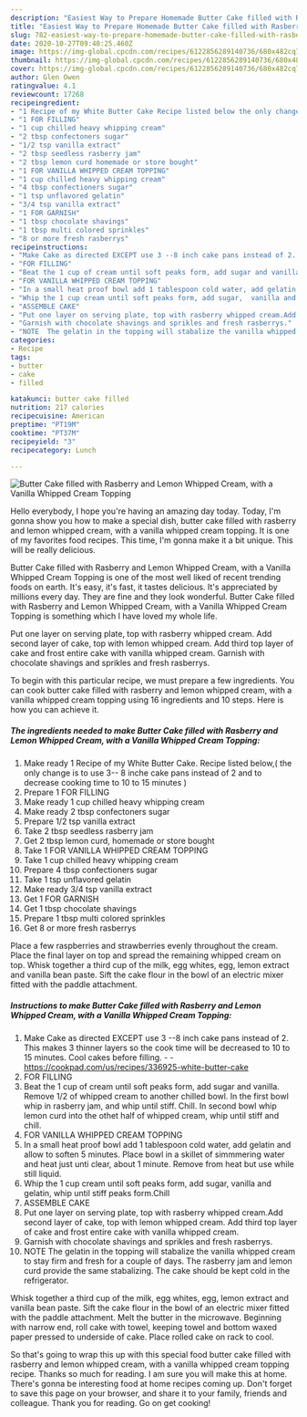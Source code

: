 ```yaml
---
description: "Easiest Way to Prepare Homemade Butter Cake filled with Rasberry and Lemon Whipped Cream, with a Vanilla Whipped Cream Topping"
title: "Easiest Way to Prepare Homemade Butter Cake filled with Rasberry and Lemon Whipped Cream, with a Vanilla Whipped Cream Topping"
slug: 782-easiest-way-to-prepare-homemade-butter-cake-filled-with-rasberry-and-lemon-whipped-cream-with-a-vanilla-whipped-cream-topping
date: 2020-10-27T09:40:25.460Z
image: https://img-global.cpcdn.com/recipes/6122856289140736/680x482cq70/butter-cake-filled-with-rasberry-and-lemon-whipped-cream-with-a-vanilla-whipped-cream-topping-recipe-main-photo.jpg
thumbnail: https://img-global.cpcdn.com/recipes/6122856289140736/680x482cq70/butter-cake-filled-with-rasberry-and-lemon-whipped-cream-with-a-vanilla-whipped-cream-topping-recipe-main-photo.jpg
cover: https://img-global.cpcdn.com/recipes/6122856289140736/680x482cq70/butter-cake-filled-with-rasberry-and-lemon-whipped-cream-with-a-vanilla-whipped-cream-topping-recipe-main-photo.jpg
author: Glen Owen
ratingvalue: 4.1
reviewcount: 17268
recipeingredient:
- "1 Recipe of my White Butter Cake Recipe listed below the only change is to use 3 8 inche cake pans instead of 2 and to decrease cooking time to 10 to 15 minutes "
- "1 FOR FILLING"
- "1 cup chilled heavy whipping cream"
- "2 tbsp confectoners sugar"
- "1/2 tsp vanilla extract"
- "2 tbsp seedless rasberry jam"
- "2 tbsp lemon curd homemade or store bought"
- "1 FOR VANILLA WHIPPED CREAM TOPPING"
- "1 cup chilled heavy whipping cream"
- "4 tbsp confectioners sugar"
- "1 tsp unflavored gelatin"
- "3/4 tsp vanilla extract"
- "1 FOR GARNISH"
- "1 tbsp chocolate shavings"
- "1 tbsp multi colored sprinkles"
- "8 or more fresh rasberrys"
recipeinstructions:
- "Make Cake as directed EXCEPT use 3 --8 inch cake pans instead of 2. This makes 3 thinner layers so the cook time will be decreased to 10 to 15 minutes. Cool cakes before filling.  https://cookpad.com/us/recipes/336925-white-butter-cake"
- "FOR FILLING"
- "Beat the 1 cup of cream until soft peaks form, add sugar and vanilla. Remove 1/2 of whipped cream to another chilled bowl. In the first bowl whip in rasberry jam, and whip until stiff. Chill. In second bowl whip lemon curd into the othet half of whipped cream, whip until stiff and chill."
- "FOR VANILLA WHIPPED CREAM TOPPING"
- "In a small heat proof bowl add 1 tablespoon cold water, add gelatin and allow to soften 5 minutes. Place bowl in a skillet of simmmering water and heat just unti clear, about 1 minute. Remove from heat but use while still liquid."
- "Whip the 1 cup cream until soft peaks form, add sugar,  vanilla and gelatin, whip until stiff peaks form.Chill"
- "ASSEMBLE CAKE"
- "Put one layer on serving plate, top with rasberry whipped cream.Add second layer of cake, top with lemon whipped cream. Add third top layer of cake and frost entire cake with vanilla whipped cream."
- "Garnish with chocolate shavings and sprikles and fresh rasberrys."
- "NOTE  The gelatin in the topping will stabalize the vanilla whipped cream to stay firm and fresh for a couple of days. The rasberry jam and lemon curd provide the same stabalizing. The cake should be kept cold in the refrigerator."
categories:
- Recipe
tags:
- butter
- cake
- filled

katakunci: butter cake filled 
nutrition: 217 calories
recipecuisine: American
preptime: "PT19M"
cooktime: "PT37M"
recipeyield: "3"
recipecategory: Lunch

---
```



![Butter Cake filled with Rasberry and Lemon Whipped Cream, with a Vanilla Whipped Cream Topping](https://img-global.cpcdn.com/recipes/6122856289140736/680x482cq70/butter-cake-filled-with-rasberry-and-lemon-whipped-cream-with-a-vanilla-whipped-cream-topping-recipe-main-photo.jpg)

Hello everybody, I hope you're having an amazing day today. Today, I'm gonna show you how to make a special dish, butter cake filled with rasberry and lemon whipped cream, with a vanilla whipped cream topping. It is one of my favorites food recipes. This time, I'm gonna make it a bit unique. This will be really delicious.

Butter Cake filled with Rasberry and Lemon Whipped Cream, with a Vanilla Whipped Cream Topping is one of the most well liked of recent trending foods on earth. It's easy, it's fast, it tastes delicious. It's appreciated by millions every day. They are fine and they look wonderful. Butter Cake filled with Rasberry and Lemon Whipped Cream, with a Vanilla Whipped Cream Topping is something which I have loved my whole life.

Put one layer on serving plate, top with rasberry whipped cream. Add second layer of cake, top with lemon whipped cream. Add third top layer of cake and frost entire cake with vanilla whipped cream. Garnish with chocolate shavings and sprikles and fresh rasberrys.


To begin with this particular recipe, we must prepare a few ingredients. You can cook butter cake filled with rasberry and lemon whipped cream, with a vanilla whipped cream topping using 16 ingredients and 10 steps. Here is how you can achieve it.

<!--inarticleads1-->

##### The ingredients needed to make Butter Cake filled with Rasberry and Lemon Whipped Cream, with a Vanilla Whipped Cream Topping:

1. Make ready 1 Recipe of my White Butter Cake. Recipe listed below,( the only change is to use 3-- 8 inche cake pans instead of 2 and to decrease cooking time to 10 to 15 minutes )
1. Prepare 1 FOR FILLING
1. Make ready 1 cup chilled heavy whipping cream
1. Make ready 2 tbsp confectoners sugar
1. Prepare 1/2 tsp vanilla extract
1. Take 2 tbsp seedless rasberry jam
1. Get 2 tbsp lemon curd, homemade or store bought
1. Take 1 FOR VANILLA WHIPPED CREAM TOPPING
1. Take 1 cup chilled heavy whipping cream
1. Prepare 4 tbsp confectioners sugar
1. Take 1 tsp unflavored gelatin
1. Make ready 3/4 tsp vanilla extract
1. Get 1 FOR GARNISH
1. Get 1 tbsp chocolate shavings
1. Prepare 1 tbsp multi colored sprinkles
1. Get 8 or more fresh rasberrys


Place a few raspberries and strawberries evenly throughout the cream. Place the final layer on top and spread the remaining whipped cream on top. Whisk together a third cup of the milk, egg whites, egg, lemon extract and vanilla bean paste. Sift the cake flour in the bowl of an electric mixer fitted with the paddle attachment. 

<!--inarticleads2-->

##### Instructions to make Butter Cake filled with Rasberry and Lemon Whipped Cream, with a Vanilla Whipped Cream Topping:

1. Make Cake as directed EXCEPT use 3 --8 inch cake pans instead of 2. This makes 3 thinner layers so the cook time will be decreased to 10 to 15 minutes. Cool cakes before filling. -  - https://cookpad.com/us/recipes/336925-white-butter-cake
1. FOR FILLING
1. Beat the 1 cup of cream until soft peaks form, add sugar and vanilla. Remove 1/2 of whipped cream to another chilled bowl. In the first bowl whip in rasberry jam, and whip until stiff. Chill. In second bowl whip lemon curd into the othet half of whipped cream, whip until stiff and chill.
1. FOR VANILLA WHIPPED CREAM TOPPING
1. In a small heat proof bowl add 1 tablespoon cold water, add gelatin and allow to soften 5 minutes. Place bowl in a skillet of simmmering water and heat just unti clear, about 1 minute. Remove from heat but use while still liquid.
1. Whip the 1 cup cream until soft peaks form, add sugar,  vanilla and gelatin, whip until stiff peaks form.Chill
1. ASSEMBLE CAKE
1. Put one layer on serving plate, top with rasberry whipped cream.Add second layer of cake, top with lemon whipped cream. Add third top layer of cake and frost entire cake with vanilla whipped cream.
1. Garnish with chocolate shavings and sprikles and fresh rasberrys.
1. NOTE  The gelatin in the topping will stabalize the vanilla whipped cream to stay firm and fresh for a couple of days. The rasberry jam and lemon curd provide the same stabalizing. The cake should be kept cold in the refrigerator.


Whisk together a third cup of the milk, egg whites, egg, lemon extract and vanilla bean paste. Sift the cake flour in the bowl of an electric mixer fitted with the paddle attachment. Melt the butter in the microwave. Beginning with narrow end, roll cake with towel, keeping towel and bottom waxed paper pressed to underside of cake. Place rolled cake on rack to cool. 

So that's going to wrap this up with this special food butter cake filled with rasberry and lemon whipped cream, with a vanilla whipped cream topping recipe. Thanks so much for reading. I am sure you will make this at home. There's gonna be interesting food at home recipes coming up. Don't forget to save this page on your browser, and share it to your family, friends and colleague. Thank you for reading. Go on get cooking!
